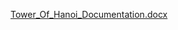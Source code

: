 [Tower_Of_Hanoi_Documentation.docx](https://github.com/user-attachments/files/19840378/Tower_Of_Hanoi_Documentation.docx)

